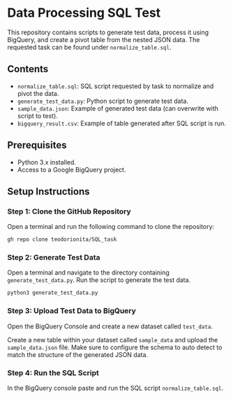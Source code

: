 # Data Processing SQL Test

This repository contains scripts to generate test data, process it using BigQuery, and create a pivot table from the nested JSON data. The requested task can be found under `normalize_table.sql`.

## Contents

- `normalize_table.sql`: SQL script requested by task to normalize and pivot the data.
- `generate_test_data.py`: Python script to generate test data.
- `sample_data.json`: Example of generated test data (can overwrite with script to test).
- `bigquery_result.csv`: Example of table generated after SQL script is run.

## Prerequisites

- Python 3.x installed.
- Access to a Google BigQuery project.

## Setup Instructions

### Step 1: Clone the GitHub Repository

   Open a terminal and run the following command to clone the repository:

   ```bash
   gh repo clone teodorionita/SQL_task
   ```

### Step 2: Generate Test Data

   Open a terminal and navigate to the directory containing `generate_test_data.py`. Run the script to generate the test data.

   ```bash
   python3 generate_test_data.py
   ```

### Step 3: Upload Test Data to BigQuery

Open the BigQuery Console and create a new dataset called `test_data`.

Create a new table within your dataset called `sample_data` and upload the `sample_data.json` file. Make sure to configure the schema to auto detect to match the structure of the generated JSON data.

### Step 4: Run the SQL Script

In the BigQuery console paste and run the SQL script `normalize_table.sql`.



